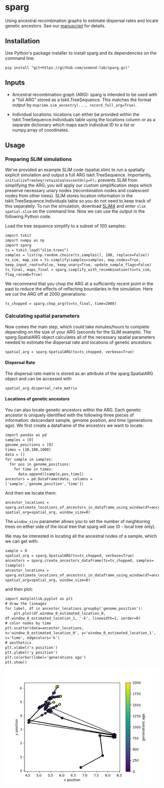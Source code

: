 # sparg

Using ancestral recombination graphs to estimate dispersal rates and locate genetic ancestors. See our [manuscript](https://www.biorxiv.org/content/10.1101/2024.04.10.588900v1) for details.

## Installation

Use Python's package installer to install sparg and its dependencies on the command line:

```
pip install "git+https://github.com/osmond-lab/sparg.git"
```

## Inputs

- Ancestral recombination graph (ARG): sparg is intended to be used with a "full ARG" stored as a tskit.TreeSequence. This matches the format output by `msprime.sim_ancestry(..., record_full_arg=True)`.

- Individual locations: locations can either be provided within the tskit.TreeSequence.Individuals table using the locations column or as a separate dictionary which maps each individual ID to a list or numpy.array of coordinates.

## Usage

### Preparing SLiM simulations

We've provided an example SLiM code (spatial.slim) to run a spatially explicit simulation and output a full ARG tskit.TreeSequence. Importantly, `initializeTreeSeq(retainCoalescentOnly=F);` prevents SLiM from simplifying the ARG; you will apply our custom simplification steps which preserve necessary unary nodes (recombination nodes and coalescent nodes from other trees). SLiM stores location information in the tskit.TreeSequence.Individuals table so you do not need to keep track of this separately. To run the simulation, download [SLiM4](https://messerlab.org/slim/) and enter `slim spatial.slim` on the command line. Now we can use the output in the following Python code.

Load the tree sequence simplify to a subset of 100 samples:

```
import tskit
import numpy as np
import sparg
ts = tskit.load("slim.trees")
samples = list(np.random.choice(ts.samples(), 100, replace=False))
ts_sim, map_sim = ts.simplify(samples=samples, map_nodes=True, keep_input_roots=False, keep_unary=True, update_sample_flags=False)
ts_final, maps_final = sparg.simplify_with_recombination(ts=ts_sim, flag_recomb=True)
```

We recommend that you chop the ARG at a sufficiently recent point in the past to reduce the effects of reflecting boundaries in the simulation. Here we cut the ARG off at 2000 generations:

```
ts_chopped = sparg.chop_arg(ts=ts_final, time=2000)
```

### Calculating spatial parameters

Now comes the main step, which could take minutes/hours to complete depending on the size of your ARG (seconds for the SLiM example). The sparg.SpatialARG object calculates all of the necessary spatial parameters needed to estimate the dispersal rate and locations of genetic ancestors:

```
spatial_arg = sparg.SpatialARG(ts=ts_chopped, verbose=True)
```

#### Dispersal Rate

The dispersal rate matrix is stored as an attribute of the sparg.SpatialARG object and can be accessed with 

```
spatial_arg.dispersal_rate_matrix
```

#### Locations of genetic ancestors

You can also locate genetic ancestors within the ARG. Each genetic ancestor is uniquely identified with the following three pieces of information: descendant sample, genome position, and time (generations ago). We first create a dataframe of the ancestors we want to locate:

```
import pandas as pd
samples = [0]
genome_positions = [0]
times = [10,100,1000]
data = []
for sample in samples:
  for pos in genome_positions:
    for time in times:
      data.append([sample,pos,time])
ancestors = pd.DataFrame(data, columns = ['sample','genome_position','time']) 
```

And then we locate them:

```
ancestor_locations = sparg.estimate_locations_of_ancestors_in_dataframe_using_window(df=ancestors, spatial_arg=spatial_arg, window_size=0)
```

The `window_size` parameter allows you to set the number of neighboring trees on either side of the local tree that sparg will use (0 - local tree only).

We may be interested in locating all the ancestral nodes of a sample, which we can get with:

```
sample = 0
spatial_arg = sparg.SpatialARG(ts=ts_chopped, verbose=True)
ancestors = sparg.create_ancestors_dataframe(ts=ts_chopped, samples=[sample])
ancestor_locations = sparg.estimate_locations_of_ancestors_in_dataframe_using_window(df=ancestors, spatial_arg=spatial_arg, window_size=0)
```

and then plot:

```
import matplotlib.pyplot as plt
# draw the lineages
for label, df in ancestor_locations.groupby('genome_position'):
    plt.plot(df.window_0_estimated_location_0, df.window_0_estimated_location_1, '-k', linewidth=1, zorder=0)
# color nodes by time
plt.scatter(data=ancestor_locations, x='window_0_estimated_location_0', y='window_0_estimated_location_1', c='time', edgecolors='k')
# aesthetics
plt.xlabel('x position')
plt.ylabel('y position')
plt.colorbar(label='generations ago')
plt.show()
```

![locating all ancestral nodes of a sample](example_plot.png)

